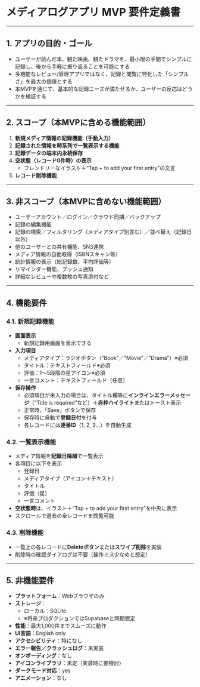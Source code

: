 # メディアログアプリ MVP 要件定義書
---

## 1. アプリの目的・ゴール

- ユーザーが読んだ本、観た映画、観たドラマを、最小限の手間でシンプルに記録し、後から手軽に振り返ることを可能にする  
- 多機能なレビュー/管理アプリではなく、記録と閲覧に特化した「シンプルさ」を最大の価値とする  
- 本MVPを通じて、基本的な記録ニーズが満たせるか、ユーザーの反応はどうかを検証する  

---

## 2. スコープ（本MVPに含める機能範囲）

1. **新規メディア情報の記録機能（手動入力）**  
2. **記録された情報を時系列で一覧表示する機能**  
3. **記録データの端末内永続保存**  
4. **空状態（レコード0件時）の表示**  
   - フレンドリーなイラスト＋“Tap + to add your first entry”の文言  
5. **レコード削除機能**  

---

## 3. 非スコープ（本MVPに含めない機能範囲）

- ユーザーアカウント／ログイン／クラウド同期／バックアップ  
- 記録の編集機能  
- 記録の検索／フィルタリング（メディアタイプ別含む）／並べ替え（記録日以外）  
- 他のユーザーとの共有機能、SNS連携  
- メディア情報の自動取得（ISBNスキャン等）  
- 統計情報の表示（総記録数、平均評価等）  
- リマインダー機能、プッシュ通知  
- 詳細なレビューや複数枚の写真添付など  

---

## 4. 機能要件

### 4.1. 新規記録機能

- **画面表示**  
  - 新規記録用画面を表示できる  
- **入力項目**  
  - メディアタイプ：ラジオボタン（“Book”／“Movie”／“Drama”）※必須  
  - タイトル：テキストフィールド※必須  
  - 評価：1～5段階の星アイコン※必須  
  - 一言コメント：テキストフィールド（任意）  
- **保存操作**  
  - 必須項目が未入力の場合は、タイトル欄等に**インラインエラーメッセージ**（“Title is required”など）＋**赤枠ハイライト**またはトースト表示  
  - 正常時、「Save」ボタンで保存  
  - 保存時に自動で**登録日付**を付与  
  - 各レコードには**連番ID**（1, 2, 3…）を自動生成  

### 4.2. 一覧表示機能

- メディア情報を**記録日降順**で一覧表示  
- 各項目に以下を表示  
  - 登録日  
  - メディアタイプ（アイコン＋テキスト）  
  - タイトル  
  - 評価（星）  
  - 一言コメント  
- **空状態時**は、イラスト＋“Tap + to add your first entry”を中央に表示  
- スクロールで過去の全レコードを閲覧可能  

### 4.3. 削除機能

- 一覧上の各レコードに**Deleteボタン**または**スワイプ削除**を実装  
- 削除時の確認ダイアログは不要（操作ミス少なめと想定）  

---

## 5. 非機能要件

- **プラットフォーム**：Webブラウザのみ  
- **ストレージ**：  
  - ローカル：SQLite  
  - ※将来プロダクションではSupabaseと同期想定  
- **性能**：最大1,000件までスムーズに動作  
- **UI言語**：English only  
- **アクセシビリティ**：特になし  
- **エラー報告／クラッシュログ**：未実装  
- **オンボーディング**：なし  
- **アイコンライブラリ**：未定（実装時に要検討）  
- **ダークモード対応**：yes  
- **アニメーション**：なし  

